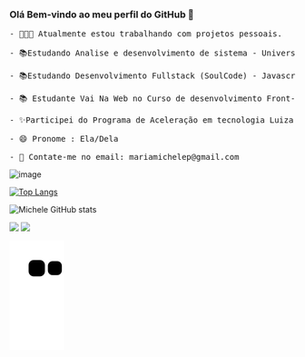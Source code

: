 ### Olá Bem-vindo ao meu perfil do GitHub 👋

<pre>
- 👩🏻‍💻 Atualmente estou trabalhando com projetos pessoais.

- 📚Estudando Analise e desenvolvimento de sistema - Universidade Cruzeiro do Sul (Conclusão Dez/2025) 

- 📚Estudando Desenvolvimento Fullstack (SoulCode) - Javascript (Udemy)

- 📚 Estudante Vai Na Web no Curso de desenvolvimento Front-end

- ✨Participei do Programa de Aceleração em tecnologia Luiza CODE 3ª Edição Node.Js

- 😄 Pronome : Ela/Dela 

- 📧 Contate-me no email: mariamichelep@gmail.com
</pre>

![image](https://user-images.githubusercontent.com/87742551/134349296-f0353f5d-c3f8-42ed-9f88-32420bf68c58.png)

<div style="width: 200px;">
<a href="https://github.com/micoliveira/github-readme-stats">
  <img src="https://github-readme-stats.vercel.app/api/top-langs/?username=micoliveira&langs_count=8" alt="Top Langs" />
</a>
</div>

![Michele GitHub stats](https://github-readme-stats.vercel.app/api?username=micoliveira&show_icons=true&theme=gruvbox)


<a href = "mailto:mariamichelep@gmail.com"><img src="https://img.shields.io/badge/-Gmail-%23333?style=for-the-badge&logo=gmail&logoColor=white" target="_blank"></a>
  <a href="https://www.linkedin.com/in/michele-oliveira-969218122/" target="_blank"><img src="https://img.shields.io/badge/-LinkedIn-%230077B5?style=for-the-badge&logo=linkedin&logoColor=white" target="_blank"></a> 
  
  ![Snake animation](https://github.com/micoliveira/micoliveira/blob/output/github-contribution-grid-snake.svg)
